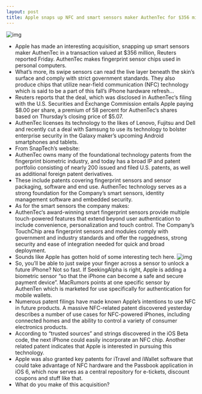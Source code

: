```yaml
---
layout: post
title: Apple snaps up NFC and smart sensors maker AuthenTec for $356 million
---
```

![img](http://media.idownloadblog.com/wp-content/uploads/2012/07/AuthenTec-teaser.jpg)
* Apple has made an interesting acquisition, snapping up smart sensors maker AuthenTec in a transaction valued at $356 million, Reuters reported Friday. AuthenTec makes fingerprint sensor chips used in personal computers.
* What’s more, its swipe sensors can read the live layer beneath the skin’s surface and comply with strict government standards. They also produce chips that utilize near-field communication (NFC) technology which is said to be a part of this fall’s iPhone hardware refresh…
* Reuters reports that the deal, which was disclosed in AuthenTec‘s filing with the U.S. Securities and Exchange Commission entails Apple paying $8.00 per share, a premium of 58 percent for AuthenTec‘s shares based on Thursday’s closing price of $5.07.
* AuthenTec licenses its technology to the likes of Lenovo, Fujitsu and Dell and recently cut a deal with Samsung to use its technology to bolster enterprise security in the Galaxy maker’s upcoming Android smartphones and tablets.
* From SnapTech’s website:
* AuthenTec owns many of the foundational technology patents from the fingerprint biometric industry, and today has a broad IP and patent portfolio consisting of nearly 200 issued and filed U.S. patents, as well as additional foreign patent derivatives.
* These include patents covering fingerprint sensors and sensor packaging, software and end use. AuthenTec technology serves as a strong foundation for the Company’s smart sensors, identity management software and embedded security.
* As for the smart sensors the company makes:
* AuthenTec‘s award-winning smart fingerprint sensors provide multiple touch-powered features that extend beyond user authentication to include convenience, personalization and touch control. The Company’s TouchChip area fingerprint sensors and modules comply with government and industry standards and offer the ruggedness, strong security and ease of integration needed for quick and broad deployment.
* Sounds like Apple has gotten hold of some interesting tech here.
![img](http://media.idownloadblog.com/wp-content/uploads/2012/07/AuthenTec-sensor.jpg)
* So, you’ll be able to just swipe your finger across a sensor to unlock a future iPhone? Not so fast. If SeekingAlpha is right, Apple is adding a biometric sensor “so that the iPhone can become a safe and secure payment device”. MacRumors points at one specific sensor by AuthenTen which is marketed for use specifically for authentication for mobile wallets.
* Numerous patent filings have made known Apple’s intentions to use NFC in future products. A massive NFC-related patent discovered yesterday describes a number of use cases for NFC-powered iPhones, including connected homes and the ability to control a variety of consumer electronics products.
* According to “trusted sources” and strings discovered in the iOS Beta code, the next iPhone could easily incorporate an NFC chip. Another related patent indicates that Apple is interested in pursuing this technology.
* Apple was also granted key patents for iTravel and iWallet software that could take advantage of NFC hardware and the Passbook application in iOS 6, which now serves as a central repository for e-tickets, discount coupons and stuff like that.
* What do you make of this acquisition?

